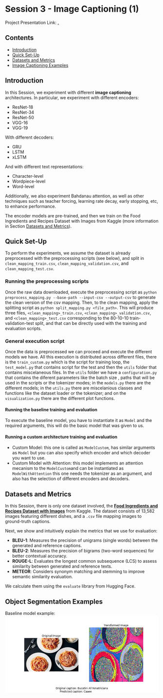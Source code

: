 # Session 3 - Image Captioning (1)

Project Presentation Link: [.](.)



## Contents
- [Introduction](#introduction)
- [Quick Set-Up](#quick-set-up)
- [Datasets and Metrics](#datasets-and-metrics)
- [Image Captioning Examples](#image-captioning-examples)



## Introduction

In this Session, we experiment with different **image captioning** architectures. In particular, we experiment with different encoders:
- ResNet-18
- ResNet-34
- ResNet-50
- VGG-16
- VGG-19

With different decoders:
- GRU
- LSTM
- xLSTM

And with different text representations:
- Character-level
- Wordpiece-level
- Word-level

Additionally, we also experiment Bahdanau attention, as well as other techniques such as teacher forcing, learning rate decay, early stopping, etc, to enhance performance.

The encoder models are pre-trained, and then we train on the Food Ingredients and Recipes Dataset with Images from Kaggle (more information in Section [Datasets and Metrics](#datasets-and-metrics)).



## Quick Set-Up

To perform the experiments, we assume the dataset is already preprocessed with the preprocessing scripts (see below), and split in `clean_mapping_train.csv`, `clean_mapping_validation.csv`, and `clean_mapping_test.csv`.

### Running the preprocessing scripts

Once the raw data downloaded, execute the preprocessing script as `python preprocess_mapping.py --base-path --input-csv --output-csv` to generate the clean version of the csv mapping. Then, to the clean mapping, apply the splitting script as `python split_mapping.py <file_path>`. This will produce three files, `<clean_mapping>_train.csv`, `<clean_mapping>_validation.csv`, and `<clean_mapping>_test.csv` corresponding to the 80-10-10 train-validation-test split, and that can be directly used with the training and evaluation scripts.

### General execution script
Once the data is preprocessed we can proceed and execute the different models we have. All this execution is distributed across different files, there is the `train_custom.py` which is the script for training loop, the `test_model.py` that contains script for the test and then the `utils` folder that contains miscelaneous files. In the `utils` folder we have a `configuration.py` that contains the diferent parameters like the batch size , paths that will be used in the scripts or the tokenizer modes; in the `models.py` there are the different models; in the `utils.py` there are miscelanious classes and functions like the dataset loader or the tokenizer; and on the `visualization.py` there are the different plot functions.

#### Running the baseline training and evaluation
To execute the baseline model, you have to instantiate it as `Model` and the required arguments, this will do the basic model that was given to us.
#### Running a custom architecture training and evaluation
* Custom Model: this one is called as `ModelCustom`, has similar arguments as `Model` but you can also specify which encoder and which decoder you want to use. 
* Custom Model with Attention: this model implements an attention mecanism to the `ModelCustom`and can be instantiated as `ModelWithAttention` this one needs the tokenizer as an argument, and also has the selection of different encoders and decoders.

## Datasets and Metrics

In this Session, there is only one dataset involved, the [**Food Ingredients and Recipes Dataset with Images**](https://www.kaggle.com/datasets/pes12017000148/food-ingredients-and-recipe-dataset-with-images) from Kaggle. The dataset consists of 13,582 images featuring different dishes, and a `.csv` file mapping images to ground-truth captions.

Next, we show and intuitively explain the metrics that we use for evaluation:
- **BLEU-1**: Measures the precision of unigrams (single words) between the generated and reference captions.  
- **BLEU-2**: Measures the precision of bigrams (two-word sequences) for better contextual accuracy.  
- **ROUGE-L**: Evaluates the longest common subsequence (LCS) to assess similarity between generated and reference texts.  
- **METEOR**: Considers synonym matching and stemming to improve semantic similarity evaluation.  

We calculate them using the `evaluate` library from Hugging Face.



## Object Segmentation Examples

Baseline model example:
![baseline_example](figures/baseline_example.png)

